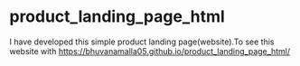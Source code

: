 # product_landing_page_html
I have developed this  simple product landing page(website).To see this website with https://bhuvanamalla05.github.io/product_landing_page_html/

